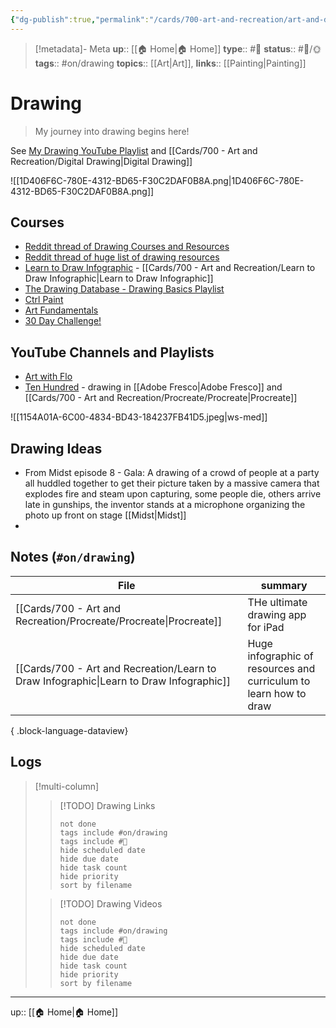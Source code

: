 ```yaml
---
{"dg-publish":true,"permalink":"/cards/700-art-and-recreation/art-and-design/drawing/","title":"Drawing"}
---
```


> [!metadata]- Meta
> **up**:: [[🏠 Home\|🏠 Home]]
> **type**:: #📝 
> **status**:: #📝/🌞
> **tags**::  #on/drawing 
> **topics**:: [[Art\|Art]],
> **links**:: [[Painting\|Painting]]

# Drawing

> My journey into drawing begins here!

See [My Drawing YouTube Playlist](https://www.youtube.com/playlist?list=PLy-dDGNue8NdEQMAeIK_Snr_-wkADAD_r&jct=If8pGEJ15ndXafdv1lqmHrauTbTzRw) and [[Cards/700 - Art and Recreation/Digital Drawing\|Digital Drawing]]

![[1D406F6C-780E-4312-BD65-F30C2DAF0B8A.png\|1D406F6C-780E-4312-BD65-F30C2DAF0B8A.png]]
## Courses
- [Reddit thread of Drawing Courses and Resources](https://www.reddit.com/r/DigitalArt/s/Sg5ELZ3yE5)
- [Reddit thread of huge list of drawing resources](https://www.reddit.com/r/learnart/s/6ElCndQ365)
- [Learn to Draw Infographic](https://www.reddit.com/r/learnart/s/LgB9uqf7Ar) - [[Cards/700 - Art and Recreation/Learn to Draw Infographic\|Learn to Draw Infographic]]
- [The Drawing Database - Drawing Basics Playlist](https://youtube.com/playlist?list=PLMXbAPr21di-Ox-dmDwL2riWedei1dn9S&si=pR4tovDBk8260B-F)
- [Ctrl Paint](https://www.ctrlpaint.com/library)
- [Art Fundamentals](https://youtube.com/playlist?list=PLVgLT-e3jXPDgeED0pD0BPq8kY1VAZAGa&si=LR3WAz5f-7RmSjLy)
- [30 Day Challenge!](https://youtu.be/K5AV42mgAe0?si=6PTpAPIFj8WR_bS4)

## YouTube Channels and Playlists
- [Art with Flo](https://www.youtube.com/@ArtwithFlo)
- [Ten Hundred](https://youtu.be/xu7stFSOaqg?si=RRDAjA6i6WiDCxik) - drawing in [[Adobe Fresco\|Adobe Fresco]] and [[Cards/700 - Art and Recreation/Procreate/Procreate\|Procreate]]

![[1154A01A-6C00-4834-BD43-184237FB41D5.jpeg\|ws-med]]

## Drawing Ideas
- From Midst episode 8 - Gala: A drawing of a crowd of people at a party all huddled together to get their picture taken by a massive camera that explodes fire and steam upon capturing, some people die, others arrive late in gunships, the inventor stands at a microphone organizing the photo up front on stage [[Midst\|Midst]]
- 
## Notes (`#on/drawing`)
| File                                                                                       | summary                                                           |
| ------------------------------------------------------------------------------------------ | ----------------------------------------------------------------- |
| [[Cards/700 - Art and Recreation/Procreate/Procreate\|Procreate]]                       | THe ultimate drawing app for iPad                                 |
| [[Cards/700 - Art and Recreation/Learn to Draw Infographic\|Learn to Draw Infographic]] | Huge infographic of resources and curriculum to learn how to draw |

{ .block-language-dataview}

## Logs

> [!multi-column]
> > [!TODO] Drawing Links
> > ```tasks
> > not done
> > tags include #on/drawing 
> > tags include #🔗 
> > hide scheduled date
> > hide due date
> > hide task count
> > hide priority
> > sort by filename
> > ```
> 
> > [!TODO] Drawing Videos
> > ```tasks
> > not done
> > tags include #on/drawing 
> > tags include #🎥 
> > hide scheduled date
> > hide due date
> > hide task count
> > hide priority
> > sort by filename
> > ```



---
up:: [[🏠 Home\|🏠 Home]]

